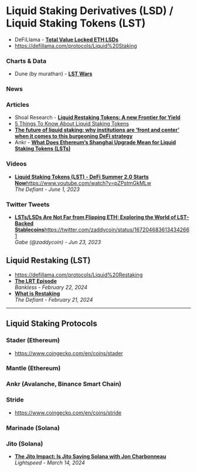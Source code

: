 # Liquid Staking Derivatives (LSD) / Liquid Staking Tokens (LST)

- DeFiLlama - [**Total Value Locked ETH LSDs**](https://defillama.com/lsd)
- https://defillama.com/protocols/Liquid%20Staking

### Charts & Data
- Dune (by murathan) - [**LST Wars**](https://dune.com/murathan/lst-wars)

### News

### Articles
- Shoal Research - [**Liquid Restaking Tokens: A new Frontier for Yield**](https://www.shoal.gg/p/liquid-restaking-tokens-a-new-frontier)
- [5 Things To Know About Liquid Staking Tokens](https://www.techopedia.com/5-things-to-know-about-liquid-staking-tokens)
- [**The future of liquid staking: why institutions are ‘front and center’ when it comes to this burgeoning DeFi strategy**](https://www.blockdata.tech/blog/roundup/the-future-of-liquid-staking-why-institutions-are-front-and-center-when-it-comes-to-this-burgeoning-defi-strategy)
- Ankr - [**What Does Ethereum’s Shanghai Upgrade Mean for Liquid Staking Tokens (LSTs)**](https://medium.com/ankr-network/what-does-ethereums-shanghai-upgrade-mean-for-liquid-staking-tokens-lsts-56a8e14a9211)

### Videos

- [**Liquid Staking Tokens (LST) - DeFi Summer 2.0 Starts Now**](https://www.youtube.com/watch?v=pZPstmGkMLw)https://www.youtube.com/watch?v=pZPstmGkMLw
  <br/>_The Defiant - June 1, 2023_

### Twitter Tweets

- [**LSTs/LSDs Are Not Far from Flipping ETH: Exploring the World of LST-Backed Stablecoins**](https://twitter.com/zaddycoin/status/1672046836134342661)https://twitter.com/zaddycoin/status/1672046836134342661
  <br/>_Gabe (@zaddycoin) - Jun 23, 2023_

## Liquid Restaking (LST)

- https://defillama.com/protocols/Liquid%20Restaking
- [**The LRT Episode**](https://www.youtube.com/watch?v=80PO-2yG6Q0)
  <br/>_Bankless - February 22, 2024_
- [**What is Restaking**](https://thedefiant.io/what-is-restaking)
  <br/>_The Defiant - February 21, 2024_

-----

## Liquid Staking Protocols

### Stader (Ethereum)

- https://www.coingecko.com/en/coins/stader

### Mantle (Ethereum)

### Ankr (Avalanche, Binance Smart Chain)

### Stride

- https://www.coingecko.com/en/coins/stride

### Marinade (Solana)

### Jito (Solana)
- [**The Jito Impact: Is Jito Saving Solana with Jon Charbonneau**](https://www.youtube.com/watch?v=L6lSM0TgBGA)
  <br/>_Lightspeed - March 14, 2024_
